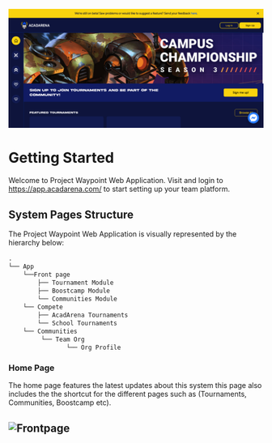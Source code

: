 ![cover](_media/cover.png)

# Getting Started

Welcome to Project Waypoint Web Application. Visit and login to https://app.acadarena.com/ to start setting up your team platform.

## System Pages Structure

The Project Waypoint Web Application is visually represented by the hierarchy below:

```text
.
└── App
    └──Front page
        ├── Tournament Module
        ├── Boostcamp Module
        └── Communities Module
    └── Compete
        ├── AcadArena Tournaments
        └── School Tournaments
    └── Communities
         └── Team Org
                └── Org Profile

```

<!--
```text
    └── Boostcamp
         └── Boostcamp Season
                └── Boostcamp episodes
``` -->

### Home Page

The home page features the latest updates about this system this page also includes the the shortcut for the different pages such as (Tournaments, Communities, Boostcamp etc).

## ![Frontpage](_media/front-page.png)

